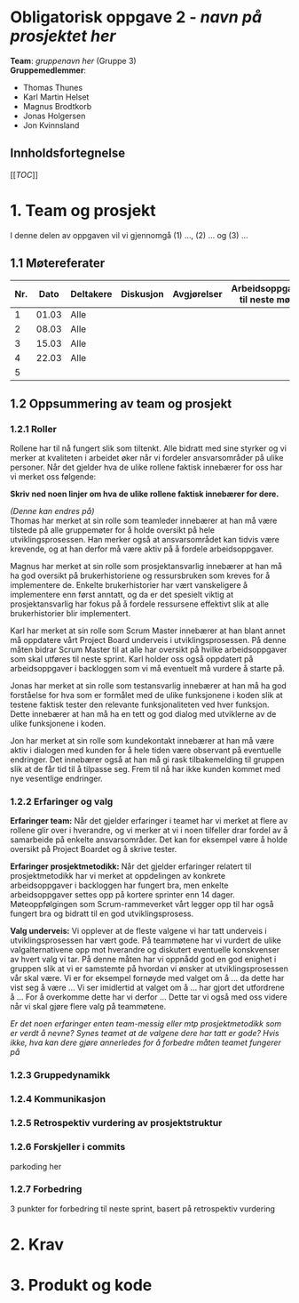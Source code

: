 # Obligatorisk oppgave 2 - *navn på prosjektet her*
**Team**: *gruppenavn her* (Gruppe 3)  
**Gruppemedlemmer**:  
 - Thomas Thunes
 - Karl Martin Helset
 - Magnus Brodtkorb
 - Jonas Holgersen
 - Jon Kvinnsland  

## Innholdsfortegnelse  
[[_TOC_]]  

# 1. Team og prosjekt
I denne delen av oppgaven vil vi gjennomgå (1) ..., (2) ... og (3) ...

## 1.1 Møtereferater  
| Nr. | Dato | Deltakere | Diskusjon | Avgjørelser | Arbeidsoppgaver til neste møte |
|---|---|---|---|---|---|
| 1 | 01.03 | Alle |  |  |  |
| 2 | 08.03 | Alle |  |  |  |
| 3 | 15.03 | Alle |  |  |  |
| 4 | 22.03 | Alle |  |  |  |
| 5 |  |  |  |  |  |  

## 1.2 Oppsummering av team og prosjekt  
### 1.2.1 Roller
Rollene har til nå fungert slik som tiltenkt. Alle bidratt med sine styrker og vi merker at kvaliteten i arbeidet øker når vi fordeler ansvarsområder på ulike personer. Når det gjelder hva de ulike rollene faktisk innebærer for oss har vi merket oss følgende:  

**Skriv ned noen linjer om hva de ulike rollene faktisk innebærer for dere.**  

*(Denne kan endres på)*  
Thomas har merket at sin rolle som teamleder innebærer at han må være tilstede på alle gruppemøter for å holde oversikt på hele utviklingsprosessen. Han merker også at ansvarsområdet kan tidvis være krevende, og at han derfor må være aktiv på å fordele arbeidsoppgaver.  

Magnus har merket at sin rolle som prosjektansvarlig innebærer at han må ha god oversikt på brukerhistoriene og ressursbruken som kreves for å implementere de. Enkelte brukerhistorier har vært vanskeligere å implementere enn først anntatt, og da er det spesielt viktig at prosjektansvarlig har fokus på å fordele ressursene effektivt slik at alle brukerhistorier blir implementert.  

Karl har merket at sin rolle som Scrum Master innebærer at han blant annet må oppdatere vårt Project Board underveis i utviklingsprosessen. På denne måten bidrar Scrum Master til at alle har oversikt på hvilke arbeidsoppgaver som skal utføres til neste sprint. Karl holder oss også oppdatert på arbeidsoppgaver i backloggen som vi må eventuelt må vurdere å starte på.  

Jonas har merket at sin rolle som testansvarlig innebærer at han må ha god forståelse for hva som er formålet med de ulike funksjonene i koden slik at testene faktisk tester den relevante funksjonaliteten ved hver funksjon. Dette innebærer at han må ha en tett og god dialog med utviklerne av de ulike funksjonene i koden.  

Jon har merket at sin rolle som kundekontakt innebærer at han må være aktiv i dialogen med kunden for å hele tiden være observant på eventuelle endringer. Det innebærer også at han må gi rask tilbakemelding til gruppen slik at de får tid til å tilpasse seg. Frem til nå har ikke kunden kommet med nye vesentlige endringer.  

### 1.2.2 Erfaringer og valg
**Erfaringer team:** Når det gjelder erfaringer i teamet har vi merket at flere av rollene glir over i hverandre, og vi merker at vi i noen tilfeller drar fordel av å samarbeide på enkelte ansvarsområder. Det kan for eksempel være å holde oversikt på Project Boardet og å skrive tester.  

**Erfaringer prosjektmetodikk:** Når det gjelder erfaringer relatert til prosjektmetodikk har vi merket at oppdelingen av konkrete arbeidsoppgaver i backloggen har fungert bra, men enkelte arbeidsoppgaver settes opp på kortere sprinter enn 14 dager. Møteoppfølgingen som Scrum-rammeverket vårt legger opp til har også fungert bra og bidratt til en god utviklingsprosess.  

**Valg underveis:** Vi opplever at de fleste valgene vi har tatt underveis i utviklingsprosessen har vært gode. På teammøtene har vi vurdert de ulike valgalternativene opp mot hverandre og diskutert eventuelle konskvenser av hvert valg vi tar. På denne måten har vi oppnådd god en god enighet i gruppen slik at vi er samstemte på hvordan vi ønsker at utviklingsprosessen vår skal være. Vi er for eksempel fornøyde med valget om å ... da dette har vist seg å være ... Vi ser imidlertid at valget om å ... har gjort det utfordrene å ... For å overkomme dette har vi derfor ... Dette tar vi også med oss videre når vi skal gjøre flere valg på teammøtene.  

*Er det noen erfaringer enten team-messig eller mtp prosjektmetodikk som er verdt å nevne? Synes teamet
at de valgene dere har tatt er gode? Hvis ikke, hva kan dere gjøre annerledes for å forbedre måten teamet
fungerer på*  

### 1.2.3 Gruppedynamikk 

### 1.2.4 Kommunikasjon

### 1.2.5 Retrospektiv vurdering av prosjektstruktur

### 1.2.6 Forskjeller i commits
parkoding her  

### 1.2.7 Forbedring
3 punkter for forbedring til neste sprint, basert på retrospektiv vurdering  

 

# 2. Krav

# 3. Produkt og kode

